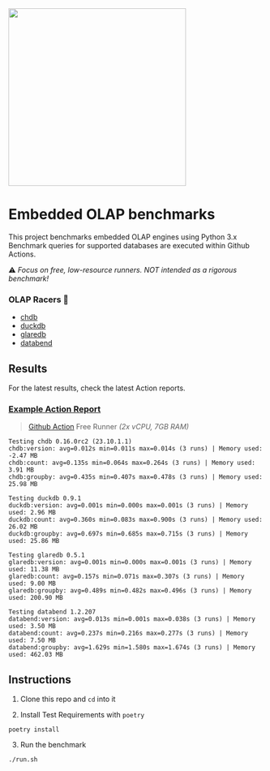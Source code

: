 <img src="https://github.com/lmangani/embedded-olap-benchmarks/assets/1423657/ba8f08fe-49db-4f77-a2b5-71181e87233e" width=350 />

# Embedded OLAP benchmarks

This project benchmarks embedded OLAP engines using Python 3.x <br>
Benchmark queries for supported databases are executed within Github Actions. <br>

:warning: _Focus on free, low-resource runners. NOT intended as a rigorous benchmark!_

### OLAP Racers 🏁

- [chdb](https://doc.chdb.io)
- [duckdb](https://duckdb.org)
- [glaredb](https://glaredb.com)
- [databend](https://databend.com)



## Results

For the latest results, check the latest Action reports.

### [Example Action Report](https://github.com/lmangani/embedded-olap-benchmarks/actions/workflows/benchmarks.yml)

> [Github Action](https://github.com/lmangani/embedded-olap-benchmarks/actions/workflows/benchmarks.yml) Free Runner _(2x vCPU, 7GB RAM)_

<!-- START-RESULTS -->
```
Testing chdb 0.16.0rc2 (23.10.1.1)
chdb:version: avg=0.012s min=0.011s max=0.014s (3 runs) | Memory used: -2.47 MB
chdb:count: avg=0.135s min=0.064s max=0.264s (3 runs) | Memory used: 3.91 MB
chdb:groupby: avg=0.435s min=0.407s max=0.478s (3 runs) | Memory used: 25.98 MB

Testing duckdb 0.9.1
duckdb:version: avg=0.001s min=0.000s max=0.001s (3 runs) | Memory used: 2.96 MB
duckdb:count: avg=0.360s min=0.083s max=0.900s (3 runs) | Memory used: 26.02 MB
duckdb:groupby: avg=0.697s min=0.685s max=0.715s (3 runs) | Memory used: 25.86 MB

Testing glaredb 0.5.1
glaredb:version: avg=0.001s min=0.000s max=0.001s (3 runs) | Memory used: 11.38 MB
glaredb:count: avg=0.157s min=0.071s max=0.307s (3 runs) | Memory used: 9.00 MB
glaredb:groupby: avg=0.489s min=0.482s max=0.496s (3 runs) | Memory used: 200.90 MB

Testing databend 1.2.207
databend:version: avg=0.013s min=0.001s max=0.038s (3 runs) | Memory used: 3.50 MB
databend:count: avg=0.237s min=0.216s max=0.277s (3 runs) | Memory used: 7.50 MB
databend:groupby: avg=1.629s min=1.580s max=1.674s (3 runs) | Memory used: 462.03 MB
```
<!-- END-RESULTS -->


## Instructions

1. Clone this repo and `cd` into it

2. Install Test Requirements with `poetry`
```shell
poetry install
```

3. Run the benchmark
```shell
./run.sh
```
